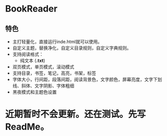 # BookReader
## 特色
- 主打轻量化，直接运行inde.html就可以使用。
- 自定义主题，替换净化，自定义目录规则，自定义字典规则。
- 支持阅读格式：
  - 纯文本 (**.txt**)
- 双页模式，单页模式，滚动模式
- 支持目录，书签，笔记，高亮，书架，标签
- 字体大小，行间距，段落间距，阅读背景色，文字颜色，屏幕亮度，文字下划线、斜体、文字阴影、字体粗细
- 黑夜模式和主题色设置

# 近期暂时不会更新。还在测试。先写ReadMe。
